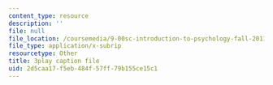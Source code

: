 ```yaml
---
content_type: resource
description: ''
file: null
file_location: /coursemedia/9-00sc-introduction-to-psychology-fall-2011/2d5caa17f5eb484f57ff79b155ce15c1_gRe7dy2HSTg.srt
file_type: application/x-subrip
resourcetype: Other
title: 3play caption file
uid: 2d5caa17-f5eb-484f-57ff-79b155ce15c1
---
```


